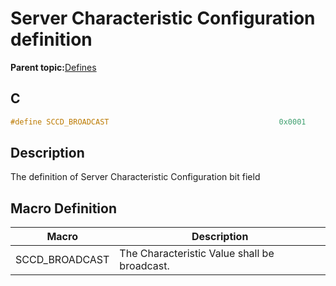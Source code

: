 # Server Characteristic Configuration definition

**Parent topic:**[Defines](GUID-B5CA4E6C-4575-4818-A249-B17B233369D0.md)

## C

```c
#define SCCD_BROADCAST                                      0x0001
```

## Description

The definition of Server Characteristic Configuration bit field

## Macro Definition

|Macro|Description|
|-----|-----------|
|SCCD\_BROADCAST|The Characteristic Value shall be broadcast.|

